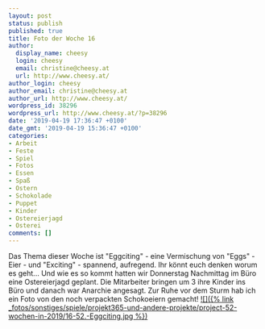```yaml
---
layout: post
status: publish
published: true
title: Foto der Woche 16
author:
  display_name: cheesy
  login: cheesy
  email: christine@cheesy.at
  url: http://www.cheesy.at/
author_login: cheesy
author_email: christine@cheesy.at
author_url: http://www.cheesy.at/
wordpress_id: 38296
wordpress_url: http://www.cheesy.at/?p=38296
date: '2019-04-19 17:36:47 +0100'
date_gmt: '2019-04-19 15:36:47 +0100'
categories:
- Arbeit
- Feste
- Spiel
- Fotos
- Essen
- Spaß
- Ostern
- Schokolade
- Puppet
- Kinder
- Ostereierjagd
- Osterei
comments: []
---
```

Das Thema dieser Woche ist "Eggciting" - eine Vermischung von "Eggs" - Eier - und "Exciting" - spannend, aufregend. Ihr könnt euch denken worum es geht...
Und wie es so kommt hatten wir Donnerstag Nachmittag im Büro eine Ostereierjagd geplant. Die Mitarbeiter bringen um 3 ihre Kinder ins Büro und danach war Anarchie angesagt. Zur Ruhe vor dem Sturm hab ich ein Foto von den noch verpackten Schokoeiern gemacht!
[![]({% link _fotos/sonstiges/spiele/projekt365-und-andere-projekte/project-52-wochen-in-2019/16-52.-Eggciting.jpg %})](http://www.cheesy.at/fotos/spiele/projekt365-und-andere-projekte/project-52-wochen-in-2019/)
